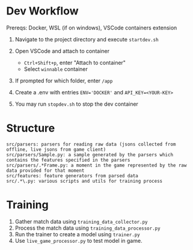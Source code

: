 # Dev Workflow

Prereqs: Docker, WSL (if on windows), VSCode containers extension

1. Navigate to the project directory and execute `startdev.sh`
2. Open VSCode and attach to container

    - `Ctrl+Shift+p`, enter "Attach to container"
    - Select `winnable` container
3. If prompted for which folder, enter `/app`
4. Create a .env with entries `ENV='DOCKER'` and `API_KEY=<YOUR-KEY>`  
5. You may run `stopdev.sh` to stop the dev container

# Structure
    src/parsers: parsers for reading raw data (jsons collected from offline, live jsons from game client)
    src/parsers/Sample.py: a sample generated by the parsers which contains the features specified in the parsers
    src/parsers/.*Frame.py: a moment in the game represented by the raw data provided for that moment
    src/features: feature generators from parsed data
    src/.*\.py: various scripts and utils for training process

# Training
1. Gather match data using `training_data_collector.py`
2. Process the match data using `training_data_processor.py`
3. Run the trainer to create a model using `trainer.py`
4. Use `live_game_processor.py` to test model in game.

